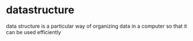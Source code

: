 # datastructure
data structure is a particular way of organizing data in a computer so that it can be used efficiently
